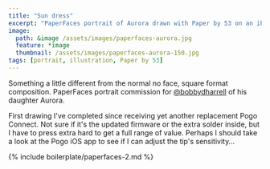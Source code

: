 ```yaml
---
title: "Sun dress"
excerpt: "PaperFaces portrait of Aurora drawn with Paper by 53 on an iPad."
image: 
  path: &image /assets/images/paperfaces-aurora.jpg 
  feature: *image
  thumbnail: /assets/images/paperfaces-aurora-150.jpg
tags: [portrait, illustration, Paper by 53]
---
```


Something a little different from the normal no face, square format composition. PaperFaces portrait commission for <a href="http://twitter.com/bobbydharrell">@bobbydharrell</a> of his daughter Aurora.

First drawing I've completed since receiving yet another replacement Pogo Connect. Not sure if it's the updated firmware or the extra solder inside, but I have to press extra hard to get a full range of value. Perhaps I should take a look at the Pogo iOS app to see if I can adjust the tip's sensitivity…

{% include boilerplate/paperfaces-2.md %}
